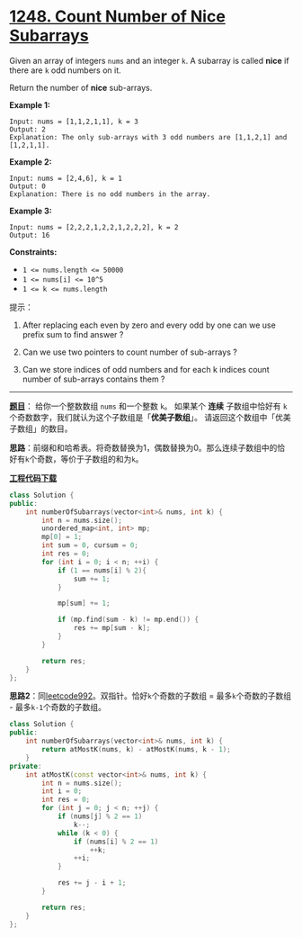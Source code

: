 # [1248. Count Number of Nice Subarrays](https://leetcode.com/problems/count-number-of-nice-subarrays/)

Given an array of integers `nums` and an integer `k`. A subarray is called **nice** if there are `k` odd numbers on it.

Return the number of **nice** sub-arrays.



**Example 1:**

```
Input: nums = [1,1,2,1,1], k = 3
Output: 2
Explanation: The only sub-arrays with 3 odd numbers are [1,1,2,1] and [1,2,1,1].
```

**Example 2:**

```
Input: nums = [2,4,6], k = 1
Output: 0
Explanation: There is no odd numbers in the array.
```

**Example 3:**

```
Input: nums = [2,2,2,1,2,2,1,2,2,2], k = 2
Output: 16
```



**Constraints:**

- `1 <= nums.length <= 50000`
- `1 <= nums[i] <= 10^5`
- `1 <= k <= nums.length`

提示：

1. After replacing each even by zero and every odd by one can we use prefix sum to find answer ?

2. Can we use two pointers to count number of sub-arrays ?

3. Can we store indices of odd numbers and for each k indices count number of sub-arrays contains them ?

-----

**[题目](https://leetcode-cn.com/problems/count-number-of-nice-subarrays/)**： 给你一个整数数组 `nums` 和一个整数 `k`。  如果某个 **连续** 子数组中恰好有 `k` 个奇数数字，我们就认为这个子数组是「**优美子数组**」。  请返回这个数组中「优美子数组」的数目。

**思路**：前缀和和哈希表。将奇数替换为1，偶数替换为0。那么连续子数组中的恰好有`k`个奇数，等价于子数组的和为`k`。

[**工程代码下载**](https://github.com/shenkh/leetcode)

```cpp
class Solution {
public:
    int numberOfSubarrays(vector<int>& nums, int k) {
        int n = nums.size();
        unordered_map<int, int> mp;
        mp[0] = 1;
        int sum = 0, cursum = 0;
        int res = 0;
        for (int i = 0; i < n; ++i) {
            if (1 == nums[i] % 2){
                sum += 1;
            }

            mp[sum] += 1;

            if (mp.find(sum - k) != mp.end()) {
                res += mp[sum - k];
            }
        }

        return res;
    }
};
```

**思路2**：同[leetcode992](https://leetcode.com/problems/count-number-of-nice-subarrays/discuss/419378/JavaC%2B%2BPython-Sliding-Window-O(1)-Space)。双指针。恰好`k`个奇数的子数组 = 最多`k`个奇数的子数组 - 最多`k-1`个奇数的子数组。

```cpp
class Solution {
public:
    int numberOfSubarrays(vector<int>& nums, int k) {
        return atMostK(nums, k) - atMostK(nums, k - 1);
    }
private:
    int atMostK(const vector<int>& nums, int k) {
        int n = nums.size();
        int i = 0;
        int res = 0;
        for (int j = 0; j < n; ++j) {
            if (nums[j] % 2 == 1)
                k--;
            while (k < 0) {
                if (nums[i] % 2 == 1)
                    ++k;
                ++i;
            }

            res += j - i + 1;
        }

        return res;
    }
};
```

